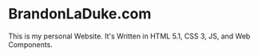 # BrandonLaDuke.com
This is my personal Website. It's Written in HTML 5.1, CSS 3, JS, and Web Components.

